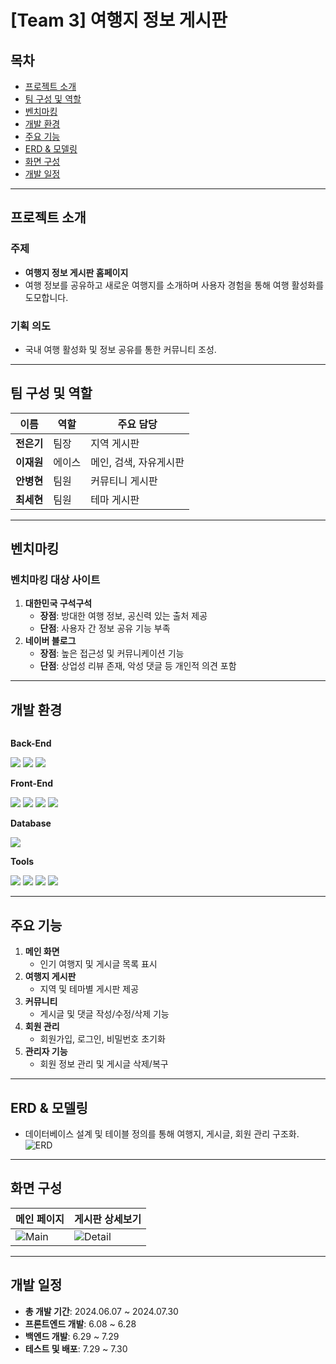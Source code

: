 # [Team 3] 여행지 정보 게시판

## 목차
- [프로젝트 소개](#프로젝트-소개)
- [팀 구성 및 역할](#팀-구성-및-역할)
- [벤치마킹](#벤치마킹)
- [개발 환경](#개발-환경)
- [주요 기능](#주요-기능)
- [ERD & 모델링](#erd--모델링)
- [화면 구성](#화면-구성)
- [개발 일정](#개발-일정)

---

## 프로젝트 소개
### 주제
- **여행지 정보 게시판 홈페이지**
- 여행 정보를 공유하고 새로운 여행지를 소개하며 사용자 경험을 통해 여행 활성화를 도모합니다.

### 기획 의도
- 국내 여행 활성화 및 정보 공유를 통한 커뮤니티 조성.

---

## 팀 구성 및 역할
| 이름       | 역할      | 주요 담당 |
|------------|-----------|-----------|
| **전은기** | 팀장      | 지역 게시판 |
| **이재원** | 에이스    | 메인, 검색, 자유게시판  |
| **안병현** | 팀원      | 커뮤티니 게시판 |
| **최세현** | 팀원      | 테마 게시판 |

---

## 벤치마킹
### 벤치마킹 대상 사이트
1. **대한민국 구석구석**
   - **장점**: 방대한 여행 정보, 공신력 있는 출처 제공
   - **단점**: 사용자 간 정보 공유 기능 부족
2. **네이버 블로그**
   - **장점**: 높은 접근성 및 커뮤니케이션 기능
   - **단점**: 상업성 리뷰 존재, 악성 댓글 등 개인적 의견 포함

---

## 개발 환경
<div style="display:flex; flex-direction:column; align-items:flex-start;">
    <!-- Backend -->
    <p><strong>Back-End</strong></p>
    <div>
        <img src="https://img.shields.io/badge/Spring-6DB33F?style=for-the-badge&logo=Spring&logoColor=white">
        <img src="https://img.shields.io/badge/MyBatis-F80000?style=for-the-badge&logo=MyBatis&logoColor=white">
        <img src="https://img.shields.io/badge/Java-1DA1F2?style=for-the-badge&logo=Java&logoColor=white">
    </div>
    <!-- Frontend -->
    <p><strong>Front-End</strong></p>
    <div>
        <img src="https://img.shields.io/badge/HTML5-E34F26?style=for-the-badge&logo=HTML5&logoColor=white">
        <img src="https://img.shields.io/badge/CSS3-1572B6?style=for-the-badge&logo=CSS3&logoColor=white">
        <img src="https://img.shields.io/badge/JavaScript-F7DF1E?style=for-the-badge&logo=JavaScript&logoColor=white">
        <img src="https://img.shields.io/badge/jQuery-0769AD?style=for-the-badge&logo=jQuery&logoColor=white">
    </div>
    <!-- Database -->
    <p><strong>Database</strong></p>
    <div>
        <img src="https://img.shields.io/badge/MySQL-4479A1?style=for-the-badge&logo=MySQL&logoColor=white">
    </div>
    <!-- Tools -->
    <p><strong>Tools</strong></p>
    <div>
        <img src="https://img.shields.io/badge/IntelliJIDEA-000000?style=for-the-badge&logo=IntelliJIDEA&logoColor=white">
        <img src="https://img.shields.io/badge/VisualStudioCode-007ACC?style=for-the-badge&logo=VisualStudioCode&logoColor=white">
        <img src="https://img.shields.io/badge/GitHub-181717?style=for-the-badge&logo=GitHub&logoColor=white">
        <img src="https://img.shields.io/badge/Notion-000000?style=for-the-badge&logo=Notion&logoColor=white">
    </div>
</div>

---

## 주요 기능
1. **메인 화면**
   - 인기 여행지 및 게시글 목록 표시
2. **여행지 게시판**
   - 지역 및 테마별 게시판 제공
3. **커뮤니티**
   - 게시글 및 댓글 작성/수정/삭제 기능
4. **회원 관리**
   - 회원가입, 로그인, 비밀번호 초기화
5. **관리자 기능**
   - 회원 정보 관리 및 게시글 삭제/복구

---

## ERD & 모델링
- 데이터베이스 설계 및 테이블 정의를 통해 여행지, 게시글, 회원 관리 구조화.
![ERD](https://github.com/user-attachments/assets/your-erd-image-link)

---

## 화면 구성
| 메인 페이지 | 게시판 상세보기 |
|-------------|----------------|
| ![Main](https://github.com/user-attachments/assets/your-main-image-link) | ![Detail](https://github.com/user-attachments/assets/your-detail-image-link) |

---

## 개발 일정
- **총 개발 기간**: 2024.06.07 ~ 2024.07.30
- **프론트엔드 개발**: 6.08 ~ 6.28
- **백엔드 개발**: 6.29 ~ 7.29
- **테스트 및 배포**: 7.29 ~ 7.30
